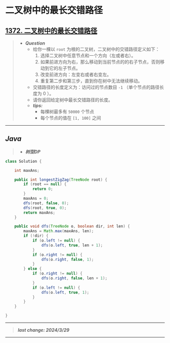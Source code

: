 # 二叉树中的最长交错路径

## [1372. 二叉树中的最长交错路径](https://leetcode.cn/problems/longest-zigzag-path-in-a-binary-tree/)

> - ***Question***
>   - 给你一棵以 `root` 为根的二叉树，二叉树中的交错路径定义如下：
>     1. 选择二叉树中任意节点和一个方向（左或者右）。
>     2. 如果前进方向为右，那么移动到当前节点的的右子节点，否则移动到它的左子节点。
>     3. 改变前进方向：左变右或者右变左。
>     4. 重复第二步和第三步，直到你在树中无法继续移动。
>   - 交错路径的长度定义为：访问过的节点数目 `-1` （单个节点的路径长度为 0 ）。
>   - 请你返回给定树中最长交错路径的长度。
>   - ***tips:***
>     - 每棵树最多有 `50000` 个节点
>     - 每个节点的值在 `[1, 100]` 之间

---

## *Java*

> - ***树型DP***

```java
class Solution {

    int maxAns;

    public int longestZigZag(TreeNode root) {
        if (root == null) {
            return 0;
        }
        maxAns = 0;
        dfs(root, false, 0);
        dfs(root, true, 0);
        return maxAns;
    }

    public void dfs(TreeNode o, boolean dir, int len) {
        maxAns = Math.max(maxAns, len);
        if (!dir) {
            if (o.left != null) {
                dfs(o.left, true, len + 1);
            }
            if (o.right != null) {
                dfs(o.right, false, 1);
            }
        } else {
            if (o.right != null) {
                dfs(o.right, false, len + 1);
            }
            if (o.left != null) {
                dfs(o.left, true, 1);
            }
        }
    }

}
```

---

> ***last change: 2024/3/29***

---
